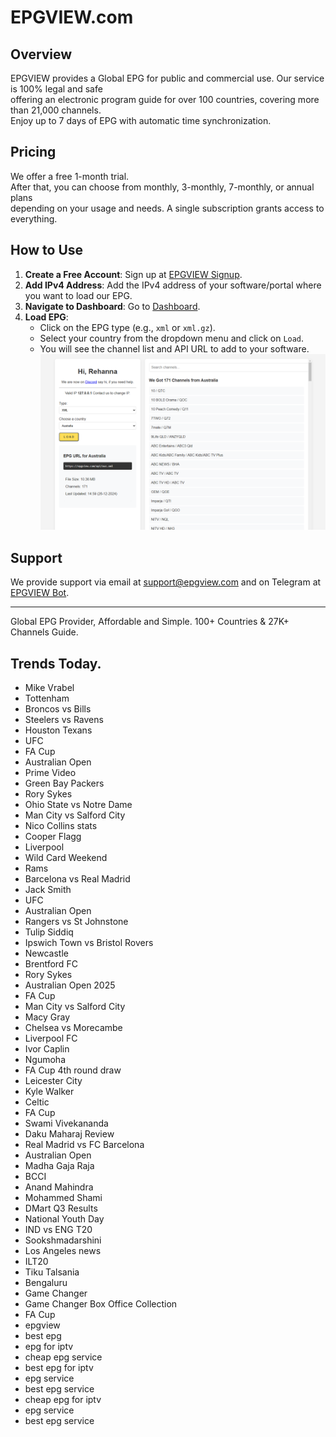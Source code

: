 # EPGVIEW.com



## Overview
EPGVIEW provides a Global EPG for public and commercial use. Our service is 100% legal and safe\
offering an electronic program guide for over 100 countries, covering more than 21,000 channels.\
Enjoy up to 7 days of EPG with automatic time synchronization.

## Pricing
We offer a free 1-month trial. \
After that, you can choose from monthly, 3-monthly, 7-monthly, or annual plans \
depending on your usage and needs. A single subscription grants access to everything.

## How to Use
1. **Create a Free Account**: Sign up at [EPGVIEW Signup](https://epgview.com/signup.php).
2. **Add IPv4 Address**: Add the IPv4 address of your software/portal where you want to load our EPG.
3. **Navigate to Dashboard**: Go to [Dashboard](https://epgview.com/dashboard.php).
4. **Load EPG**:
   - Click on the EPG type (e.g., `xml` or `xml.gz`).
   - Select your country from the dropdown menu and click on `Load`.
   - You will see the channel list and API URL to add to your software.
![EPGVIEW](img/dashboard.png)
## Support
We provide support via email at [support@epgview.com](mailto:support@epgview.com) and on Telegram at [EPGVIEW Bot](https://t.me/epgview_bot).

---

Global EPG Provider, Affordable and Simple. 100+ Countries & 27K+ Channels Guide.

## Trends Today.

- Mike Vrabel
- Tottenham
- Broncos vs Bills
- Steelers vs Ravens
- Houston Texans
- UFC
- FA Cup
- Australian Open
- Prime Video
- Green Bay Packers
- Rory Sykes
- Ohio State vs Notre Dame
- Man City vs Salford City
- Nico Collins stats
- Cooper Flagg
- Liverpool
- Wild Card Weekend
- Rams
- Barcelona vs Real Madrid
- Jack Smith
- UFC
- Australian Open
- Rangers vs St Johnstone
- Tulip Siddiq
- Ipswich Town vs Bristol Rovers
- Newcastle
- Brentford FC
- Rory Sykes
- Australian Open 2025
- FA Cup
- Man City vs Salford City
- Macy Gray
- Chelsea vs Morecambe
- Liverpool FC
- Ivor Caplin
- Ngumoha
- FA Cup 4th round draw
- Leicester City
- Kyle Walker
- Celtic
- FA Cup
- Swami Vivekananda
- Daku Maharaj Review
- Real Madrid vs FC Barcelona
- Australian Open
- Madha Gaja Raja
- BCCI
- Anand Mahindra
- Mohammed Shami
- DMart Q3 Results
- National Youth Day
- IND vs ENG T20
- Sookshmadarshini
- Los Angeles news
- ILT20
- Tiku Talsania
- Bengaluru
- Game Changer
- Game Changer Box Office Collection
- FA Cup
- epgview
- best epg
- epg for iptv
- cheap epg service
- best epg for iptv
- epg service
- best epg service
- cheap epg for iptv
- epg service
- best epg service
